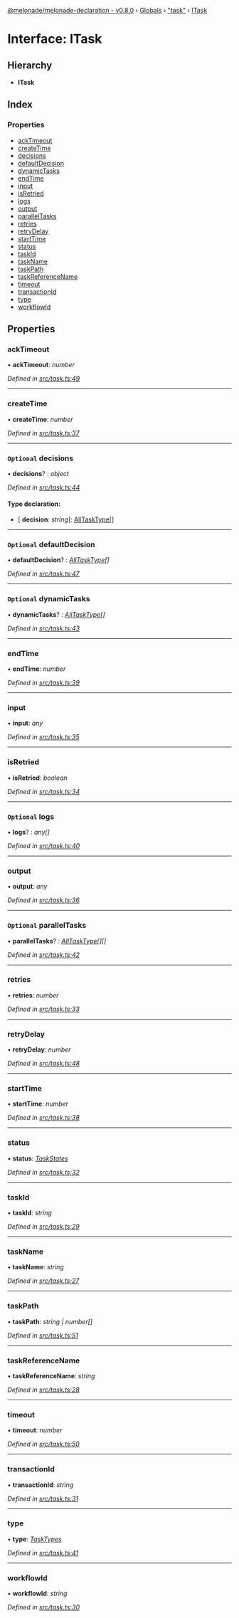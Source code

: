 [@melonade/melonade-declaration - v0.8.0](../README.md) › [Globals](../globals.md) › ["task"](../modules/_task_.md) › [ITask](_task_.itask.md)

# Interface: ITask

## Hierarchy

* **ITask**

## Index

### Properties

* [ackTimeout](_task_.itask.md#acktimeout)
* [createTime](_task_.itask.md#createtime)
* [decisions](_task_.itask.md#optional-decisions)
* [defaultDecision](_task_.itask.md#optional-defaultdecision)
* [dynamicTasks](_task_.itask.md#optional-dynamictasks)
* [endTime](_task_.itask.md#endtime)
* [input](_task_.itask.md#input)
* [isRetried](_task_.itask.md#isretried)
* [logs](_task_.itask.md#optional-logs)
* [output](_task_.itask.md#output)
* [parallelTasks](_task_.itask.md#optional-paralleltasks)
* [retries](_task_.itask.md#retries)
* [retryDelay](_task_.itask.md#retrydelay)
* [startTime](_task_.itask.md#starttime)
* [status](_task_.itask.md#status)
* [taskId](_task_.itask.md#taskid)
* [taskName](_task_.itask.md#taskname)
* [taskPath](_task_.itask.md#taskpath)
* [taskReferenceName](_task_.itask.md#taskreferencename)
* [timeout](_task_.itask.md#timeout)
* [transactionId](_task_.itask.md#transactionid)
* [type](_task_.itask.md#type)
* [workflowId](_task_.itask.md#workflowid)

## Properties

###  ackTimeout

• **ackTimeout**: *number*

*Defined in [src/task.ts:49](https://github.com/devit-tel/melonade-declaration/blob/26b2f11/src/task.ts#L49)*

___

###  createTime

• **createTime**: *number*

*Defined in [src/task.ts:37](https://github.com/devit-tel/melonade-declaration/blob/26b2f11/src/task.ts#L37)*

___

### `Optional` decisions

• **decisions**? : *object*

*Defined in [src/task.ts:44](https://github.com/devit-tel/melonade-declaration/blob/26b2f11/src/task.ts#L44)*

#### Type declaration:

* \[ **decision**: *string*\]: [AllTaskType](../modules/_workflowdefinition_.md#alltasktype)[]

___

### `Optional` defaultDecision

• **defaultDecision**? : *[AllTaskType](../modules/_workflowdefinition_.md#alltasktype)[]*

*Defined in [src/task.ts:47](https://github.com/devit-tel/melonade-declaration/blob/26b2f11/src/task.ts#L47)*

___

### `Optional` dynamicTasks

• **dynamicTasks**? : *[AllTaskType](../modules/_workflowdefinition_.md#alltasktype)[]*

*Defined in [src/task.ts:43](https://github.com/devit-tel/melonade-declaration/blob/26b2f11/src/task.ts#L43)*

___

###  endTime

• **endTime**: *number*

*Defined in [src/task.ts:39](https://github.com/devit-tel/melonade-declaration/blob/26b2f11/src/task.ts#L39)*

___

###  input

• **input**: *any*

*Defined in [src/task.ts:35](https://github.com/devit-tel/melonade-declaration/blob/26b2f11/src/task.ts#L35)*

___

###  isRetried

• **isRetried**: *boolean*

*Defined in [src/task.ts:34](https://github.com/devit-tel/melonade-declaration/blob/26b2f11/src/task.ts#L34)*

___

### `Optional` logs

• **logs**? : *any[]*

*Defined in [src/task.ts:40](https://github.com/devit-tel/melonade-declaration/blob/26b2f11/src/task.ts#L40)*

___

###  output

• **output**: *any*

*Defined in [src/task.ts:36](https://github.com/devit-tel/melonade-declaration/blob/26b2f11/src/task.ts#L36)*

___

### `Optional` parallelTasks

• **parallelTasks**? : *[AllTaskType](../modules/_workflowdefinition_.md#alltasktype)[][]*

*Defined in [src/task.ts:42](https://github.com/devit-tel/melonade-declaration/blob/26b2f11/src/task.ts#L42)*

___

###  retries

• **retries**: *number*

*Defined in [src/task.ts:33](https://github.com/devit-tel/melonade-declaration/blob/26b2f11/src/task.ts#L33)*

___

###  retryDelay

• **retryDelay**: *number*

*Defined in [src/task.ts:48](https://github.com/devit-tel/melonade-declaration/blob/26b2f11/src/task.ts#L48)*

___

###  startTime

• **startTime**: *number*

*Defined in [src/task.ts:38](https://github.com/devit-tel/melonade-declaration/blob/26b2f11/src/task.ts#L38)*

___

###  status

• **status**: *[TaskStates](../enums/_state_.taskstates.md)*

*Defined in [src/task.ts:32](https://github.com/devit-tel/melonade-declaration/blob/26b2f11/src/task.ts#L32)*

___

###  taskId

• **taskId**: *string*

*Defined in [src/task.ts:29](https://github.com/devit-tel/melonade-declaration/blob/26b2f11/src/task.ts#L29)*

___

###  taskName

• **taskName**: *string*

*Defined in [src/task.ts:27](https://github.com/devit-tel/melonade-declaration/blob/26b2f11/src/task.ts#L27)*

___

###  taskPath

• **taskPath**: *string | number[]*

*Defined in [src/task.ts:51](https://github.com/devit-tel/melonade-declaration/blob/26b2f11/src/task.ts#L51)*

___

###  taskReferenceName

• **taskReferenceName**: *string*

*Defined in [src/task.ts:28](https://github.com/devit-tel/melonade-declaration/blob/26b2f11/src/task.ts#L28)*

___

###  timeout

• **timeout**: *number*

*Defined in [src/task.ts:50](https://github.com/devit-tel/melonade-declaration/blob/26b2f11/src/task.ts#L50)*

___

###  transactionId

• **transactionId**: *string*

*Defined in [src/task.ts:31](https://github.com/devit-tel/melonade-declaration/blob/26b2f11/src/task.ts#L31)*

___

###  type

• **type**: *[TaskTypes](../enums/_task_.tasktypes.md)*

*Defined in [src/task.ts:41](https://github.com/devit-tel/melonade-declaration/blob/26b2f11/src/task.ts#L41)*

___

###  workflowId

• **workflowId**: *string*

*Defined in [src/task.ts:30](https://github.com/devit-tel/melonade-declaration/blob/26b2f11/src/task.ts#L30)*
